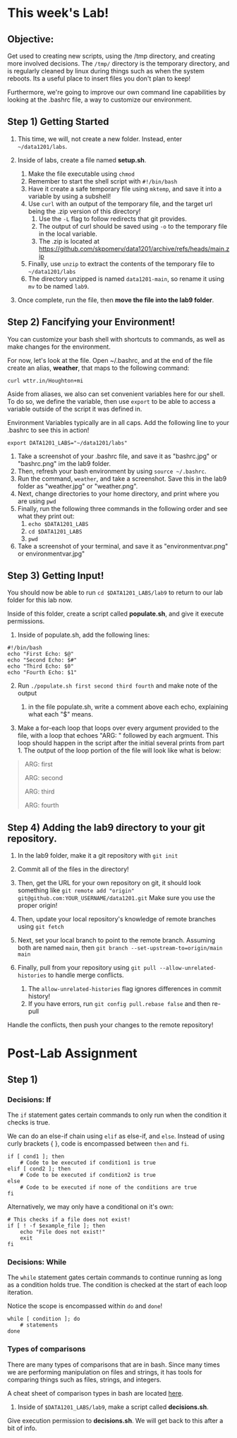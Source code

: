 # This week's Lab!
## Objective:
Get used to creating new scripts, using the /tmp directory,
and creating more involved decisions. The `/tmp/` directory is the temporary directory, and is
regularly cleaned by linux during things such as when the system reboots. Its a useful place to insert files you don't plan to keep!

Furthermore, we're going to improve our own command line capabilities by looking at the .bashrc file, a way to customize our environment.

## Step 1) Getting Started
1. This time, we will, not create a new folder. Instead, enter `~/data1201/labs`.
2. Inside of labs, create a file named __setup.sh__.
    1. Make the file executable using `chmod`
    2. Remember to start the shell script with `#!/bin/bash`
    3. Have it create a safe temporary file using `mktemp`, and save it into a variable by using a subshell!
    4. Use `curl` with an output of the temporary file, and the target url being the .zip version of this directory!
        1. Use the `-L` flag to follow redirects that git provides.
        2. The output of curl should be saved using `-o` to the temporary file in the local variable.
        3. The .zip is located at https://github.com/skpomerv/data1201/archive/refs/heads/main.zip
    5. Finally, use `unzip` to extract the contents of the temporary file to `~/data1201/labs`
    6. The directory unzipped is named `data1201-main`, so rename it using `mv` to be named `lab9`.
    
3. Once complete, run the file, then __move the file into the lab9 folder__.

## Step 2) Fancifying your Environment!
You can customize your bash shell with shortcuts to commands, as well as make changes for the environment.

For now, let's look at the file. Open ~/.bashrc, and at the end of the file create an alias, __weather__, that maps to the following command:

    curl wttr.in/Houghton+mi

Aside from aliases, we also can set convenient variables here for our shell. To do so, we define the variable, then use `export` to be able to access a variable outside of the script it was defined in.

Environment Variables typically are in all caps.
Add the following line to your .bashrc to see this in action!

    export DATA1201_LABS="~/data1201/labs"


1. Take a screenshot of your .bashrc file, and save it as "bashrc.jpg" or "bashrc.png" im the lab9 folder.
2. Then, refresh your bash environment by using  `source ~/.bashrc`.
3. Run the command, `weather`, and take a screenshot. Save this in the lab9 folder as "weather.jpg" or "weather.png".
4. Next, change directories to your home directory, and print where you are using `pwd`
5. Finally, run the following three commands in the following order and see what they print out:
    1. `echo $DATA1201_LABS`
    2. `cd $DATA1201_LABS`
    3. `pwd`
6. Take a screenshot of your terminal, and save it as "environmentvar.png" or environmentvar.jpg"

## Step 3) Getting Input!
You should now be able to run `cd $DATA1201_LABS/lab9` to return to our lab folder for this lab now.

Inside of this folder, create a script called __populate.sh__, and give it execute permissions.

1. Inside of populate.sh, add the following lines:
```
#!/bin/bash
echo "First Echo: $@"
echo "Second Echo: $#"
echo "Third Echo: $0"
echo "Fourth Echo: $1"
```
2. Run `./populate.sh first second third fourth` and make note of the output
    1. in the file populate.sh, write a comment above each echo, explaining what each "$" means.

3. Make a for-each loop that loops over every argument provided to the file, with a loop that echoes "ARG: " followed by each argmuent. This loop should happen in the script after the initial several prints from part 1.
The output of the loop portion of the file will look like what is below:

> ARG: first
>
> ARG: second
>
> ARG: third
>
> ARG: fourth

## Step 4) Adding the lab9 directory to your git repository. 

1. In the lab9 folder, make it a git repository with `git init`

2. Commit all of the files in the directory!

3. Then, get the URL for your own repository on git, it should look something like
`git remote add "origin" git@github.com:YOUR_USERNAME/data1201.git`
Make sure you use the proper origin!

4. Then, update your local repository's knowledge of remote branches using `git fetch`

5. Next, set your local branch to point to the remote branch. Assuming both are named `main`, then `git branch --set-upstream-to=origin/main main`

6. Finally, pull from your repository using `git pull --allow-unrelated-histories` to handle merge conflicts.
    1. The `allow-unrelated-histories` flag ignores differences in commit history!  
    2. If you have errors, run `git config pull.rebase false` and then re-pull

Handle the conflicts, then push your changes to the remote repository!


# Post-Lab Assignment

## Step 1)

### Decisions: If
The `if` statement gates certain commands to only run when the condition it checks is true.

We can do an else-if chain using `elif` as else-if, and `else`.
Instead of using curly brackets { }, code is encompassed between `then` and `fi`.
    
    if [ cond1 ]; then
        # Code to be executed if condition1 is true
    elif [ cond2 ]; then
        # Code to be executed if condition2 is true
    else
        # Code to be executed if none of the conditions are true
    fi
    
Alternatively, we may only have a conditional on it's own:

    # This checks if a file does not exist!
    if [ ! -f $example_file ]; then
        echo "File does not exist!"
        exit
    fi

### Decisions: While
The `while` statement gates certain commands to continue running as long as a condition holds true.
The condition is checked at the start of each loop iteration.

Notice the scope is encompassed within `do` and `done`!

    while [ condition ]; do
        # statements
    done  
    
### Types of comparisons
There are many types of comparisons that are in bash. Since many times we are performing manipulation on files and strings, it has tools for comparing things such as files, strings, and integers.

A cheat sheet of comparison types in bash are located [here](https://kapeli.com/cheat_sheets/Bash_Test_Operators.docset/Contents/Resources/Documents/index). 

1. Inside of `$DATA1201_LABS/lab9`, make a script called __decisions.sh__.

Give execution permission to __decisions.sh__. We will get back to this after a bit of info.
